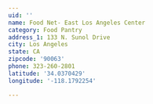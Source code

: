 ```yaml
---
uid: ''
name: Food Net- East Los Angeles Center
category: Food Pantry
address_1: 133 N. Sunol Drive
city: Los Angeles
state: CA
zipcode: '90063'
phone: 323-260-2801
latitude: '34.0370429'
longitude: '-118.1792254'

---
```

